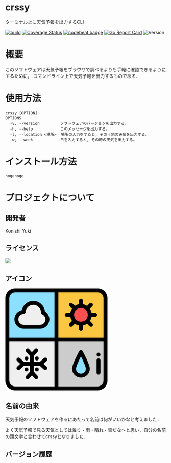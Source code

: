 # crssy
ターミナル上に天気予報を出力するCLI

[![build](https://github.com/YukiKonishi/crssy/actions/workflows/build.yml/badge.svg)](https://github.com/YukiKonishi/crssy/actions/workflows/build.yml)
[![Coverage Status](https://coveralls.io/repos/github/YukiKonishi/crssy/badge.svg?branch=main)](https://coveralls.io/github/YukiKonishi/crssy?branch=main)
[![codebeat badge](https://codebeat.co/badges/e1177bcd-c6fd-4e16-9c94-6db128b394cb)](https://codebeat.co/projects/github-com-yukikonishi-crssy-main)
[![Go Report Card](https://goreportcard.com/badge/github.com/YukiKonishi/crssy)](https://goreportcard.com/report/github.com/YukiKonishi/crssy)
![Version](https://img.shields.io/badge/Version-0.1.16-informational)


# 概要
このソフトウェアは天気予報をブラウザで調べるよりも手軽に確認できるようにするために，
コマンドライン上で天気予報を出力するものである．

# 使用方法
```
crssy [OPTION]
OPTIONS
  -v, --version         ソフトウェアのバージョンを出力する。
  -h, --help            このメッセージを出力する。
  -l, --location <場所>  場所の入力をすると, その土地の天気を出力する。
  -w, --week            日を入力すると, その時の天気を出力する。
```

# インストール方法
```
hogehoge
```
# プロジェクトについて
## 開発者
Konishi Yuki
## ライセンス
![](https://img.shields.io/github/license/YukiKonishi/crssy)
## アイコン
![](docs/static/weather-news.png)
## 名前の由来
天気予報のソフトウェアを作るにあたって名前は何がいいかなと考えました．

よく天気予報で見る天気としては曇り・雨・晴れ・雪だな〜と思い，自分の名前の頭文字と合わせてcrssyとなりました．
## バージョン履歴
